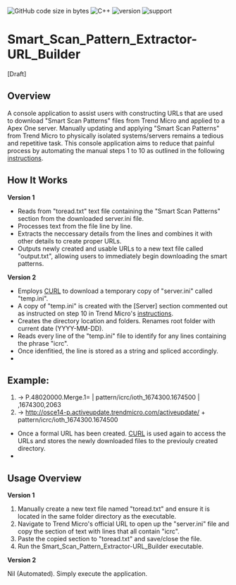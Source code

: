 ![GitHub code size in bytes](https://img.shields.io/github/languages/code-size/Anthony-T-N/Smart_Scan_Pattern_Extractor-URL_Builder)
![C++](https://img.shields.io/badge/Language-C%2B%2B-ff69b4)
![version](https://img.shields.io/badge/version-2.0.0-yellow.svg)
![support](https://img.shields.io/badge/OS-Windows-orange.svg)

# Smart_Scan_Pattern_Extractor-URL_Builder

[Draft]

Overview
-
A console application to assist users with constructing URLs that are used to download "Smart Scan Patterns" files from Trend Micro and applied to a Apex One server.
Manually updating and applying "Smart Scan Patterns" from Trend Micro to physically isolated systems/servers remains a tedious and repetitive task. This console application aims to reduce that painful process by automating the manual steps 1 to 10 as outlined in the following [instructions](https://success.trendmicro.com/solution/000243463-Performing-a-manual-pattern-update-for-an-OfficeScan-Apex-One-server).

How It Works
-
**Version 1**

- Reads from "toread.txt" text file containing the "Smart Scan Patterns" section from the downloaded server.ini file.
- Processes text from the file line by line.
- Extracts the neccessary details from the lines and combines it with other details to create proper URLs.
- Outputs newly created and usable URLs to a new text file called "output.txt", allowing users to immediately begin downloading the smart patterns.

**Version 2**

- Employs [CURL](https://curl.se/) to download a temporary copy of "server.ini" called "temp.ini". 
- A copy of "temp.ini" is created with the [Server] section commented out as instructed on step 10 in Trend Micro's [instructions](https://success.trendmicro.com/solution/000243463-Performing-a-manual-pattern-update-for-an-OfficeScan-Apex-One-server).
- Creates the directory location and folders. Renames root folder with current date (YYYY-MM-DD).
- Reads every line of the "temp.ini" file to identify for any lines containing the phrase "icrc".
- Once idenfitied, the line is stored as a string and spliced accordingly.
- 
Example:
-
1) -> P.48020000.Merge.1= | pattern/icrc/ioth_1674300.1674500 | ,1674300,2063
2) -> http://osce14-p.activeupdate.trendmicro.com/activeupdate/ + pattern/icrc/ioth_1674300.1674500
- Once a formal URL has been created. [CURL](https://curl.se/) is used again to access the URLs and stores the newly downloaded files to the previouly created directory.
- 

Usage Overview
-
**Version 1**

1) Manually create a new text file named "toread.txt" and ensure it is located in the same folder directory as the executable.
2) Navigate to Trend Micro's official URL to open up the "server.ini" file and copy the section of text with lines that all contain "icrc".
3) Paste the copied section to "toread.txt" and save/close the file.
4) Run the Smart_Scan_Pattern_Extractor-URL_Builder executable.

**Version 2**

Nil (Automated). Simply execute the application.
